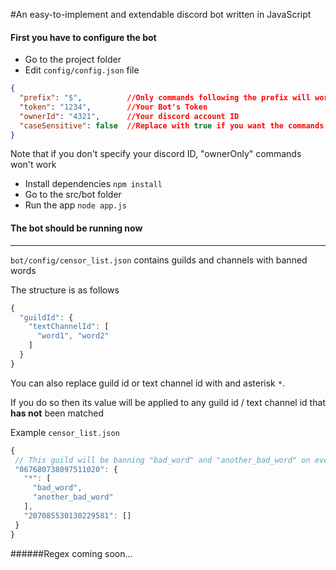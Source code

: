 #An easy-to-implement and extendable discord bot written in JavaScript

#### First you have to configure the bot

* Go to the project folder
* Edit `config/config.json` file

```json
{
  "prefix": "$",          //Only commands following the prefix will work
  "token": "1234",        //Your Bot's Token
  "ownerId": "4321",      //Your discord account ID
  "caseSensitive": false  //Replace with true if you want the commands to be case sensitive
}
```
Note that if you don't specify your discord ID, "ownerOnly" commands won't work
* Install dependencies `npm install`
* Go to the src/bot folder
* Run the app `node app.js`
#### The bot should be running now

---
`bot/config/censor_list.json` contains guilds and channels with banned words

The structure is as follows
```js
{
  "guildId": {
    "textChannelId": [
      "word1", "word2"
    ]
  }
}
```
You can also replace guild id or text channel id with and asterisk `*`.

If you do so then its value will be applied to any guild id / text channel id that **has not** been matched

Example `censor_list.json`
```js
{
 // This guild will be banning "bad_word" and "another_bad_word" on every text channel except for 207085530130229581
 "067680738097511020": { 
   "*": [
     "bad_word",
     "another_bad_word"
   ],
   "207085530130229581": [] 
 }
}
```

######Regex coming soon...
